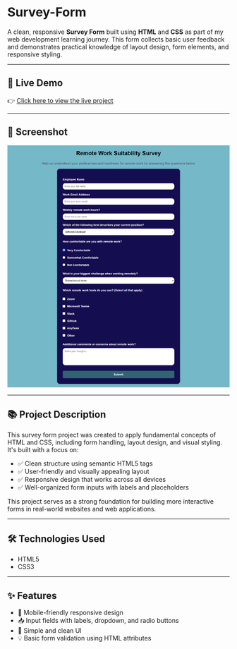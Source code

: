 # Survey-Form


A clean, responsive **Survey Form** built using **HTML** and **CSS** as part of my web development learning journey. This form collects basic user feedback and demonstrates practical knowledge of layout design, form elements, and responsive styling.

---

## 🔗 Live Demo

👉 [Click here to view the live project](https://codewithokasha.github.io/Survey-Form/)

---

## 📸 Screenshot

![Survey Form Screenshot](screenshot.png)

---

## 📚 Project Description

This survey form project was created to apply fundamental concepts of HTML and CSS, including form handling, layout design, and visual styling. It's built with a focus on:

- ✅ Clean structure using semantic HTML5 tags  
- ✅ User-friendly and visually appealing layout  
- ✅ Responsive design that works across all devices  
- ✅ Well-organized form inputs with labels and placeholders  

This project serves as a strong foundation for building more interactive forms in real-world websites and web applications.

---

## 🛠️ Technologies Used

- HTML5
- CSS3

---

## ✨ Features

- 📱 Mobile-friendly responsive design
- 📥 Input fields with labels, dropdown, and radio buttons
- 🎨 Simple and clean UI
- 💡 Basic form validation using HTML attributes


